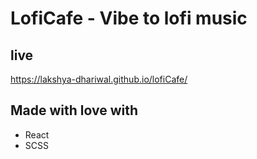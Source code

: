 # LofiCafe - Vibe to lofi music

## live
https://lakshya-dhariwal.github.io/lofiCafe/

## Made with love with

- React
- SCSS
